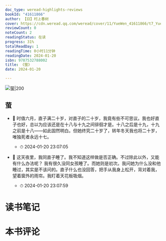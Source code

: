```yaml
---
doc_type: weread-highlights-reviews
bookId: "41611866"
author: 【日】村上春树
cover: https://cdn.weread.qq.com/weread/cover/11/YueWen_41611866/t7_YueWen_41611866.jpg
reviewCount: 0
noteCount: 2
readingStatus: 在读
progress: 31%
totalReadDay: 1
readingTime: 0小时11分钟
readingDate: 2024-01-20
isbn: 9787532788002
title: 《萤》
date: 2024-01-20

---
```


![ 萤|200](https://cdn.weread.qq.com/weread/cover/11/YueWen_41611866/t7_YueWen_41611866.jpg)


## 萤


- 📌 时值六月，直子满二十岁，对直子的二十岁，我竟有些不可思议。我也好直子也好，总以为应该还是在十八与十九之间徘徊才是。十八之后是十九，十九之前是十八——如此固然明白。但她终究二十岁了，转年冬天我也将二十岁，唯独死者永远十七。 
    - ⏱ 2024-01-20 23:07:05 

- 📌 这天夜里，我同直子睡了。我不知道这样做是否正确。不过除此以外，又能有什么办法呢？
我有很久没同女孩睡了。而她则是初次。我问她为什么没和他睡过，其实是不该问的。直子什么也没回答，把手从我身上松开，背对着我，望着窗外的雨帘。我盯着天花板吸烟。 
    - ⏱ 2024-01-20 23:07:59 

# 读书笔记


# 本书评论
